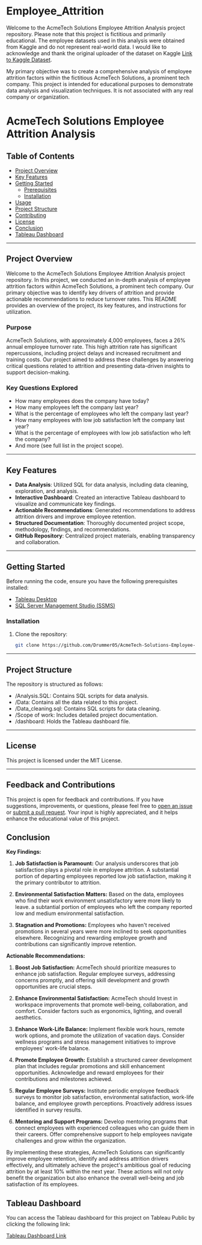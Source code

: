 # Employee_Attrition

Welcome to the AcmeTech Solutions Employee Attrition Analysis project repository. Please note that this project is fictitious and primarily educational. The employee datasets used in this analysis were obtained from Kaggle and do not represent real-world data. I would like to acknowledge and thank the original uploader of the dataset on Kaggle [Link to Kaggle Dataset](https://www.kaggle.com/datasets/vjchoudhary7/hr-analytics-case-study?select=out_time.csv). 

My primary objective was to create a comprehensive analysis of employee attrition factors within the fictitious AcmeTech Solutions, a prominent tech company. This project is intended for educational purposes to demonstrate data analysis and visualization techniques. It is not associated with any real company or organization.

# AcmeTech Solutions Employee Attrition Analysis

## Table of Contents
- [Project Overview](#project-overview)
- [Key Features](#key-features)
- [Getting Started](#getting-started)
  - [Prerequisites](#prerequisites)
  - [Installation](#installation)
- [Usage](#usage)
- [Project Structure](#project-structure)
- [Contributing](#contributing)
- [License](#license)
- [Conclusion](#conclusion)
- [Tableau Dashboard](#dashboard)
---

## Project Overview

Welcome to the AcmeTech Solutions Employee Attrition Analysis project repository. In this project, we conducted an in-depth analysis of employee attrition factors within AcmeTech Solutions, a prominent tech company. Our primary objective was to identify key drivers of attrition and provide actionable recommendations to reduce turnover rates. This README provides an overview of the project, its key features, and instructions for utilization.

### Purpose
AcmeTech Solutions, with approximately 4,000 employees, faces a 26% annual employee turnover rate. This high attrition rate has significant repercussions, including project delays and increased recruitment and training costs. Our project aimed to address these challenges by answering critical questions related to attrition and presenting data-driven insights to support decision-making.

### Key Questions Explored
- How many employees does the company have today?
- How many employees left the company last year?
- What is the percentage of employees who left the company last year?
- How many employees with low job satisfaction left the company last year?
- What is the percentage of employees with low job satisfaction who left the company?
- And more (see full list in the project scope).

---

## Key Features

- **Data Analysis**: Utilized SQL for data analysis, including data cleaning, exploration, and analysis.
- **Interactive Dashboard**: Created an interactive Tableau dashboard to visualize and communicate key findings.
- **Actionable Recommendations**: Generated recommendations to address attrition drivers and improve employee retention.
- **Structured Documentation**: Thoroughly documented project scope, methodology, findings, and recommendations.
- **GitHub Repository**: Centralized project materials, enabling transparency and collaboration.

---

## Getting Started

Before running the code, ensure you have the following prerequisites installed:

- [Tableau Desktop](https://www.tableau.com/products/desktop/download)
- [SQL Server Management Studio (SSMS)](https://docs.microsoft.com/en-us/sql/ssms/download-sql-server-management-studio-ssms)

### Installation

1. Clone the repository:

   ```bash
   git clone https://github.com/Drummer05/AcmeTech-Solutions-Employee-Attrition-Analysis.git

---

## Project Structure
The repository is structured as follows:

- /Analysis.SQL: Contains SQL scripts for data analysis.
- /Data: Contains all the data related to this project.
- /Data_cleaning.sql: Contains SQL scripts for data cleaning.
- /Scope of work: Includes detailed project documentation.
- /dashboard: Holds the Tableau dashboard file.

---

## License
This project is licensed under the MIT License. 

---

## Feedback and Contributions

This project is open for feedback and contributions. If you have suggestions, improvements, or questions, please feel free to [open an issue](https://github.com/Drummer05/Employee_Attrition/issues) or [submit a pull request](https://github.com/Drummer05/Employee_Attrition/pulls). Your input is highly appreciated, and it helps enhance the educational value of this project.


## Conclusion

**Key Findings:**

1. **Job Satisfaction is Paramount:** Our analysis underscores that job satisfaction plays a pivotal role in employee attrition. A substantial portion of departing employees reported low job satisfaction, making it the primary contributor to attrition.

2. **Environmental Satisfaction Matters:** Based on the data, employees who find their work environment unsatisfactory were more likely to leave. a subtantial portion of employees who left the company reported low and medium environmental satisfaction.

3. **Stagnation and Promotions:** Employees who haven't received promotions in several years were more inclined to seek opportunities elsewhere. Recognizing and rewarding employee growth and contributions can significantly improve retention.

**Actionable Recommendations:**

1. **Boost Job Satisfaction:** AcmeTech should prioritize measures to enhance job satisfaction. Regular employee surveys, addressing concerns promptly, and offering skill development and growth opportunities are crucial steps.

2. **Enhance Environmental Satisfaction:** AcmeTech should Invest in workspace improvements that promote well-being, collaboration, and comfort. Consider factors such as ergonomics, lighting, and overall aesthetics.
   
3. **Enhance Work-Life Balance:** Implement flexible work hours, remote work options, and promote the utilization of vacation days. Consider wellness programs and stress management initiatives to improve employees' work-life balance.

4. **Promote Employee Growth:** Establish a structured career development plan that includes regular promotions and skill enhancement opportunities. Acknowledge and reward employees for their contributions and milestones achieved.

5. **Regular Employee Surveys:** Institute periodic employee feedback surveys to monitor job satisfaction, environmental satisfaction, work-life balance, and employee growth perceptions. Proactively address issues identified in survey results.

6. **Mentoring and Support Programs:** Develop mentoring programs that connect employees with experienced colleagues who can guide them in their careers. Offer comprehensive support to help employees navigate challenges and grow within the organization.

By implementing these strategies, AcmeTech Solutions can significantly improve employee retention, identify and address attrition drivers effectively, and ultimately achieve the project's ambitious goal of reducing attrition by at least 10% within the next year. These actions will not only benefit the organization but also enhance the overall well-being and job satisfaction of its employees.

## Tableau Dashboard

You can access the Tableau dashboard for this project on Tableau Public by clicking the following link:

[Tableau Dashboard Link](https://public.tableau.com/app/profile/carlos.silveio/viz/AttritionDashboard_16965318051950/HRAnalyticsDashboard?publish=yes)
